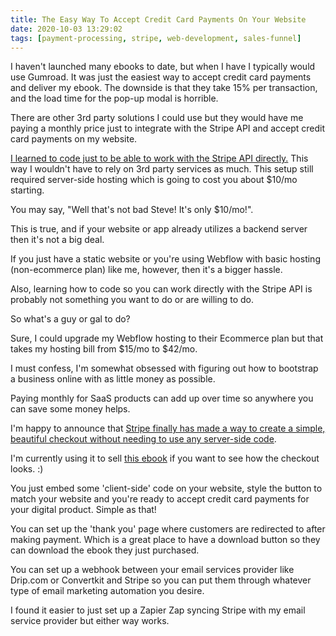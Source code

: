```yaml
---
title: The Easy Way To Accept Credit Card Payments On Your Website
date: 2020-10-03 13:29:02
tags: [payment-processing, stripe, web-development, sales-funnel]
---
```


I haven't launched many ebooks to date, but when I have I typically would use Gumroad. It was just the easiest way to accept credit card payments and deliver my ebook. The downside is that they take 15% per transaction, and the load time for the pop-up modal is horrible.

There are other 3rd party solutions I could use but they would have me paying a monthly price just to integrate with the Stripe API and accept credit card payments on my website.

[I learned to code just to be able to work with the Stripe API directly.][1] This way I wouldn't have to rely on 3rd party services as much. This setup still required server-side hosting which is going to cost you about $10/mo starting.

You may say, "Well that's not bad Steve! It's only $10/mo!".

This is true, and if your website or app already utilizes a backend server then it's not a big deal.

If you just have a static website or you're using Webflow with basic hosting (non-ecommerce plan) like me, however, then it's a bigger hassle.

Also, learning how to code so you can work directly with the Stripe API is probably not something you want to do or are willing to do.

So what's a guy or gal to do?

Sure, I could upgrade my Webflow hosting to their Ecommerce plan but that takes my hosting bill from $15/mo to $42/mo.

I must confess, I'm somewhat obsessed with figuring out how to bootstrap a business online with as little money as possible.

Paying monthly for SaaS products can add up over time so anywhere you can save some money helps.

I'm happy to announce that [Stripe finally has made a way to create a simple, beautiful checkout without needing to use any server-side code][2].

I'm currently using it to sell [this ebook][3] if you want to see how the checkout looks. :)

You just embed some 'client-side' code on your website, style the button to match your website and you're ready to accept credit card payments for your digital product. Simple as that!

You can set up the 'thank you' page where customers are redirected to after making payment. Which is a great place to have a download button so they can download the ebook they just purchased.

You can set up a webhook between your email services provider like Drip.com or Convertkit and Stripe so you can put them through whatever type of email marketing automation you desire.

I found it easier to just set up a Zapier Zap syncing Stripe with my email service provider but either way works.

[1]: https://blog.stevelongoria.net/2019/02/26/setup-stripe-checkout-using-expressjs-heroku/
[2]: https://stripe.com/docs/payments/checkout/client
[3]: https://www.stevelongoria.net/products/google-ad-advantage
